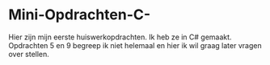 # Mini-Opdrachten-C-

Hier zijn mijn eerste huiswerkopdrachten.
Ik heb ze in C# gemaakt. 
Opdrachten 5 en 9 begreep ik niet helemaal en hier ik wil graag later vragen over stellen.

